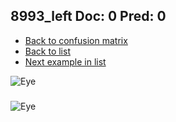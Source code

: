 ## 8993_left Doc: 0 Pred: 0
- [Back to confusion matrix](https://github.com/juliandewit/kaggle_retinopathy/blob/master/matrix.md)
- [Back to list](https://github.com/juliandewit/kaggle_retinopathy/blob/master/lists/00/list.md)
- [Next example in list](https://github.com/juliandewit/kaggle_retinopathy/blob/master/lists/00/90/9003_left.md)

![Eye](https://retinopaty.blob.core.windows.net/size1024/8993_left_0.jpeg)

### 

![Eye]()
